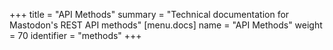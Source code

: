 +++
title = "API Methods"
summary = "Technical documentation for Mastodon's REST API methods"
[menu.docs]
name = "API Methods"
weight = 70
identifier = "methods"
+++